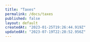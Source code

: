 ```yaml
---
title: "Taxes"
permalink: /docs/taxes
published: false
layout: default
createdAt: "2023-01-25T19:26:44.919Z"
updatedAt: "2023-07-19T22:28:52.956Z"
---
```

